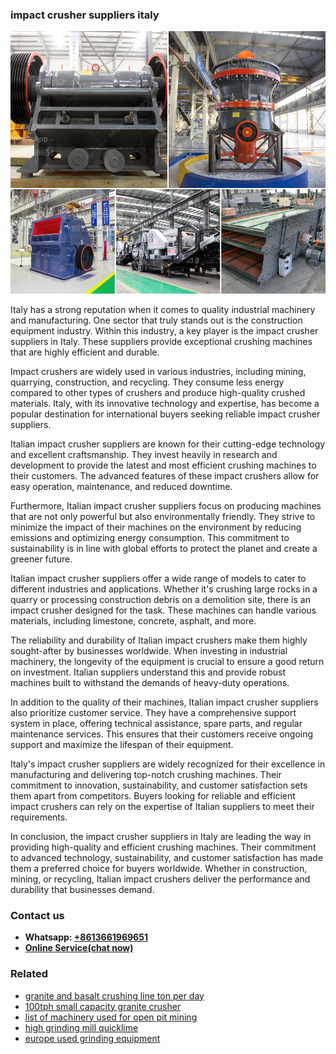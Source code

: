 <h3>impact crusher suppliers italy</h3><img src='1704951876.jpg' alt=''><p>Italy has a strong reputation when it comes to quality industrial machinery and manufacturing. One sector that truly stands out is the construction equipment industry. Within this industry, a key player is the impact crusher suppliers in Italy. These suppliers provide exceptional crushing machines that are highly efficient and durable.</p><p>Impact crushers are widely used in various industries, including mining, quarrying, construction, and recycling. They consume less energy compared to other types of crushers and produce high-quality crushed materials. Italy, with its innovative technology and expertise, has become a popular destination for international buyers seeking reliable impact crusher suppliers.</p><p>Italian impact crusher suppliers are known for their cutting-edge technology and excellent craftsmanship. They invest heavily in research and development to provide the latest and most efficient crushing machines to their customers. The advanced features of these impact crushers allow for easy operation, maintenance, and reduced downtime.</p><p>Furthermore, Italian impact crusher suppliers focus on producing machines that are not only powerful but also environmentally friendly. They strive to minimize the impact of their machines on the environment by reducing emissions and optimizing energy consumption. This commitment to sustainability is in line with global efforts to protect the planet and create a greener future.</p><p>Italian impact crusher suppliers offer a wide range of models to cater to different industries and applications. Whether it's crushing large rocks in a quarry or processing construction debris on a demolition site, there is an impact crusher designed for the task. These machines can handle various materials, including limestone, concrete, asphalt, and more.</p><p>The reliability and durability of Italian impact crushers make them highly sought-after by businesses worldwide. When investing in industrial machinery, the longevity of the equipment is crucial to ensure a good return on investment. Italian suppliers understand this and provide robust machines built to withstand the demands of heavy-duty operations.</p><p>In addition to the quality of their machines, Italian impact crusher suppliers also prioritize customer service. They have a comprehensive support system in place, offering technical assistance, spare parts, and regular maintenance services. This ensures that their customers receive ongoing support and maximize the lifespan of their equipment.</p><p>Italy's impact crusher suppliers are widely recognized for their excellence in manufacturing and delivering top-notch crushing machines. Their commitment to innovation, sustainability, and customer satisfaction sets them apart from competitors. Buyers looking for reliable and efficient impact crushers can rely on the expertise of Italian suppliers to meet their requirements.</p><p>In conclusion, the impact crusher suppliers in Italy are leading the way in providing high-quality and efficient crushing machines. Their commitment to advanced technology, sustainability, and customer satisfaction has made them a preferred choice for buyers worldwide. Whether in construction, mining, or recycling, Italian impact crushers deliver the performance and durability that businesses demand.</p><h3>Contact us</h3><ul><li><strong>Whatsapp:&nbsp;<a href="https://wa.me/8613661969651">+8613661969651</a></strong></li><li><a href="https://swt.shibang-china.com/?git&amp;zhl&amp;impact crusher suppliers italy"><strong>Online Service(chat now)</strong></a></li></ul><h3>Related</h3><ul><li><a href='granite and basalt crushing line ton per day.md'>granite and basalt crushing line ton per day</a></li><li><a href='100tph small capacity granite crusher.md'>100tph small capacity granite crusher</a></li><li><a href='list of machinery used for open pit mining.md'>list of machinery used for open pit mining</a></li><li><a href='high grinding mill quicklime.md'>high grinding mill quicklime</a></li><li><a href='europe used grinding equipment.md'>europe used grinding equipment</a></li></ul>